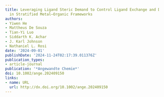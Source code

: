```yaml
---
title: Leveraging Ligand Steric Demand to Control Ligand Exchange and Domain Composition
  in Stratified Metal–Organic Frameworks
authors:
- Yiwen He
- Mattheus De Souza
- Tian‐Yi Luo
- Siddarth K. Achar
- J. Karl Johnson
- Nathaniel L. Rosi
date: '2024-09-01'
publishDate: '2024-11-24T02:17:39.011376Z'
publication_types:
- article-journal
publication: '*Angewandte Chemie*'
doi: 10.1002/ange.202409150
links:
- name: URL
  url: http://dx.doi.org/10.1002/ange.202409150
---
```

